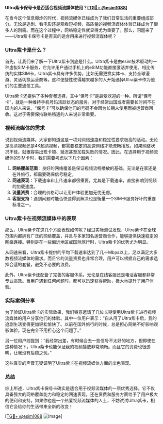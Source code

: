 **Ultra紫卡保号卡是否适合视频流媒体使用？[[TG💪+ @esim1088](https://t.me/s/esim1088)]**

在当今这个信息爆炸的时代，视频流媒体已经成为了我们日常生活的重要组成部分。无论是追剧、看电影还是观看短视频，高质量的视频流媒体体验已经成为了很多人的刚需。而在这个过程中，网络稳定性就显得尤为重要了。那么，问题来了——Ultra紫卡保号卡是否真的适合用来进行视频流媒体呢？

### Ultra紫卡是什么？

首先，让我们来了解一下Ultra紫卡到底是什么。Ultra紫卡是由esim技术驱动的一种虚拟SIM卡服务，它允许用户通过手机上的eSIM功能直接激活并使用。相比传统的实体SIM卡，Ultra紫卡具有许多优势，比如无需更换实体卡、支持全球漫游、灵活切换运营商等。这种便捷性使得越来越多的人开始选择Ultra紫卡作为他们的主要通信工具。

Ultra紫卡还提供了多种套餐选择，其中“保号卡”是最受欢迎的一种。所谓“保号卡”，就是一种维持手机号码活跃状态的服务。对于经常出国或者需要长时间不在国内的人来说，“保号卡”可以确保他们的号码不会因为长期未使用而被运营商回收。这对于需要保持联络畅通的人来说非常重要。

### 视频流媒体的需求

说到视频流媒体，大家都知道这是一项对网络速度和稳定性要求极高的活动。无论是高清视频还是4K超清视频，都需要稳定的高速网络才能流畅播放。如果网络状况不佳，就很容易出现卡顿、延迟甚至加载失败的情况。因此，在选择用于视频流媒体的SIM卡时，我们需要考虑以下几个因素：

1. **网络覆盖范围**：良好的网络覆盖是保证视频流畅播放的基础。无论是在家还是在外旅行，都需要确保信号稳定。
2. **网速表现**：下载速率和上传速率都很重要，尤其是下载速率，直接影响到视频的加载速度。
3. **流量资费**：合理的价格可以让用户体验更加无忧无虑。
4. **客服支持**：遇到问题时能否快速得到解决也是衡量一个SIM卡服务好坏的重要标准之一。

### Ultra紫卡在视频流媒体中的表现

那么，Ultra紫卡在这几个方面表现如何呢？经过实际测试发现，Ultra紫卡在全球范围内都拥有广泛的网络覆盖，并且与多家知名运营商合作，能够提供快速稳定的网络连接。特别是在一些偏远地区或国际旅行时，Ultra紫卡的优势尤为明显。

从网速来看，Ultra紫卡提供的平均下载速率达到了几十Mbps以上，足以满足大多数视频流媒体的需求。而且它的流量资费也非常合理，用户可以根据自己的需求选择合适的套餐，避免不必要的浪费。

此外，Ultra紫卡还配备了完善的客服体系，无论是在线客服还是电话客服都非常专业高效。当用户遇到任何问题时，都可以迅速获得帮助，极大地提升了用户体验。

### 实际案例分享

为了验证Ultra紫卡的实际效果，我们特意邀请了几位长期使用Ultra紫卡进行视频流媒体的用户分享他们的体验。其中一位用户表示：“自从用了Ultra紫卡后，我的追剧生活变得更加轻松愉快了。以前在国外旅行的时候，总是担心网络不好影响观影体验，现在完全不用担心这个问题了。”

另一位用户则提到：“我经常出差，有时候会去一些信号不太好的地方，但即使在这种情况下，Ultra紫卡也能保证我的视频播放非常顺畅。而且它的资费也很透明，让我没有后顾之忧。”

这些真实的声音无疑证明了Ultra紫卡在视频流媒体方面的出色表现。

### 总结

综上所述，Ultra紫卡保号卡确实是适合用于视频流媒体的一项优秀选择。它不仅具备强大的网络覆盖能力和稳定的网速表现，还在资费和服务方面给予了用户极大的便利和支持。如果你也是一个热爱视频流媒体的人士，不妨试试Ultra紫卡，相信它会给你的生活带来全新的改变！

[[TG💪+ @esim1088](https://t.me/s/esim1088) ![Image](https://i.postimg.cc/4NQfJmqS/Snipaste-2025-05-13-00-14-12.png)]